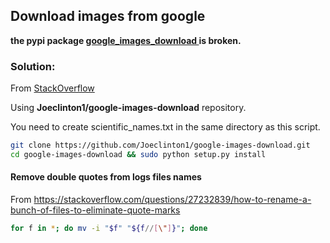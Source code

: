 ## Download images from google

**the pypi package [google_images_download ](https://pypi.org/project/google_images_download/) is broken.**

### **Solution**:
From [StackOverflow](https://stackoverflow.com/questions/60370799/google-image-download-with-python-cannot-download-images?answertab=votes#tab-top)

Using **Joeclinton1/google-images-download** repository.

You need to create scientific_names.txt in the same directory as this script.

```bash
git clone https://github.com/Joeclinton1/google-images-download.git
cd google-images-download && sudo python setup.py install
```

#### Remove double quotes from logs files names
From https://stackoverflow.com/questions/27232839/how-to-rename-a-bunch-of-files-to-eliminate-quote-marks
```bash
for f in *; do mv -i "$f" "${f//[\"]}"; done
```
